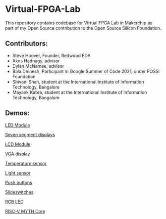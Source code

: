 # Virtual-FPGA-Lab
This repository contains codebase for Virtual FPGA Lab in Makerchip as part of my Open Source contribution to the Open Source Silicon Foundation. 


## Contributors:
- Steve Hoover, Founder, Redwood EDA
- Akos Hadnagy, advisor
- Dylan McNamee, advisor
- Bala Dhinesh, Participant in Google Summer of Code 2021, under FOSSi Foundation
- Shivani Shah, student at the International Institute of Information Technology, Bangalore
- Mayank Kabra, student at the International Institute of Information Technology, Bangalore

## Demos:
[LED Module](https://github.com/BalaDhinesh/Virtual-FPGA-Lab/blob/main/examples/led_counter.tlv)


[Seven segment displays](https://github.com/BalaDhinesh/Virtual-FPGA-Lab/blob/main/examples/seven_segment_counter.tlv) 


[LCD Module](https://github.com/BalaDhinesh/Virtual-FPGA-Lab/blob/main/examples/lcd_module.tlv) 


[VGA display](https://github.com/BalaDhinesh/Virtual-FPGA-Lab/blob/main/examples/vga_display.tlv)


[Temperature sensor](https://github.com/BalaDhinesh/Virtual-FPGA-Lab/blob/main/examples/temperature_sensor.tlv) 


[Light sensor](https://github.com/BalaDhinesh/Virtual-FPGA-Lab/blob/main/examples/light_sensor.tlv) 


[Push buttons](https://github.com/BalaDhinesh/Virtual-FPGA-Lab/blob/main/examples/pushbutton.tlv) 


[Slideswitches](https://github.com/BalaDhinesh/Virtual-FPGA-Lab/blob/main/examples/slideswitch.tlv) 


[RGB LED](https://github.com/BalaDhinesh/Virtual-FPGA-Lab/blob/main/examples/ice_rgb.tlv) 


[RISC-V MYTH Core](https://github.com/BalaDhinesh/Virtual-FPGA-Lab/blob/main/examples/riscv_myth_core.tlv) 
